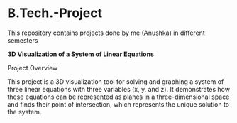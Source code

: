 # B.Tech.-Project
This repository contains projects done by me (Anushka) in different semesters



**3D Visualization of a System of Linear Equations**

Project Overview

This project is a 3D visualization tool for solving and graphing a system of three linear equations with three variables (x, y, and z). 
It demonstrates how these equations can be represented as planes in a three-dimensional space and finds their point of intersection, which represents the unique solution to the system.
